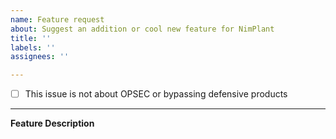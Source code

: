 ```yaml
---
name: Feature request
about: Suggest an addition or cool new feature for NimPlant
title: ''
labels: ''
assignees: ''

---
```


- [ ] This issue is not about OPSEC or bypassing defensive products

---

**Feature Description**
